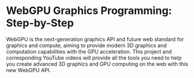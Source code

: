 # WebGPU Graphics Programming: Step-by-Step 

WebGPU is the next-generation graphics API and future web standard for graphics and compute, aiming to provide modern 3D graphics and 
computation capabilities with the GPU acceleration. This project and corresponding YouTube videos will provide all the tools you need
to help you create advanced 3D graphics and GPU computing on the web with this new WebGPU API.